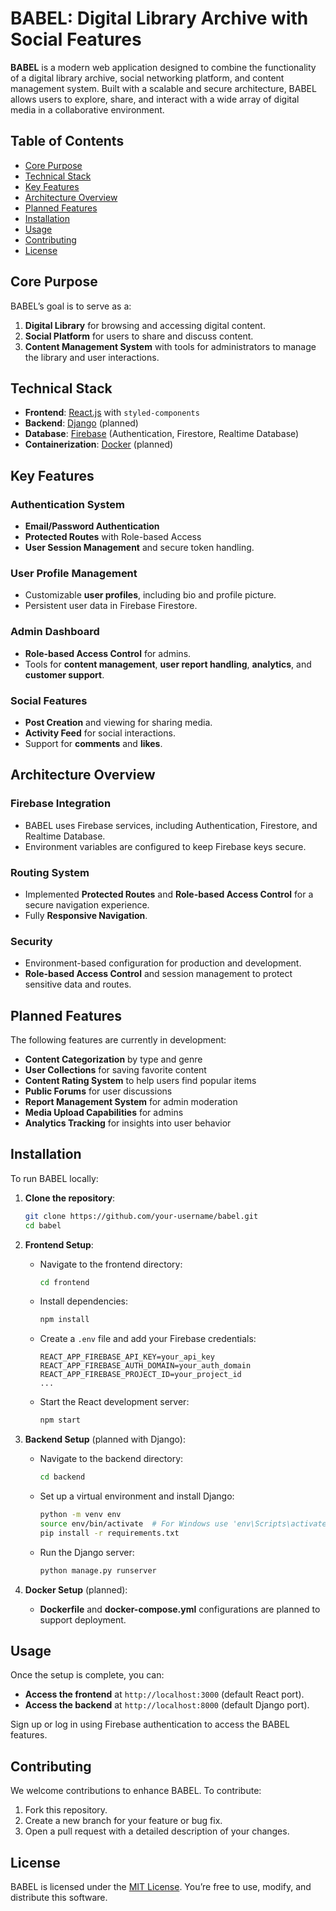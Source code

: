 # BABEL: Digital Library Archive with Social Features

**BABEL** is a modern web application designed to combine the functionality of a digital library archive, social networking platform, and content management system. Built with a scalable and secure architecture, BABEL allows users to explore, share, and interact with a wide array of digital media in a collaborative environment.

## Table of Contents

- [Core Purpose](#core-purpose)
- [Technical Stack](#technical-stack)
- [Key Features](#key-features)
- [Architecture Overview](#architecture-overview)
- [Planned Features](#planned-features)
- [Installation](#installation)
- [Usage](#usage)
- [Contributing](#contributing)
- [License](#license)

## Core Purpose

BABEL’s goal is to serve as a:
1. **Digital Library** for browsing and accessing digital content.
2. **Social Platform** for users to share and discuss content.
3. **Content Management System** with tools for administrators to manage the library and user interactions.

## Technical Stack

- **Frontend**: [React.js](https://reactjs.org/) with `styled-components`
- **Backend**: [Django](https://www.djangoproject.com/) (planned)
- **Database**: [Firebase](https://firebase.google.com/) (Authentication, Firestore, Realtime Database)
- **Containerization**: [Docker](https://www.docker.com/) (planned)

## Key Features

### Authentication System
- **Email/Password Authentication**
- **Protected Routes** with Role-based Access
- **User Session Management** and secure token handling.

### User Profile Management
- Customizable **user profiles**, including bio and profile picture.
- Persistent user data in Firebase Firestore.

### Admin Dashboard
- **Role-based Access Control** for admins.
- Tools for **content management**, **user report handling**, **analytics**, and **customer support**.

### Social Features
- **Post Creation** and viewing for sharing media.
- **Activity Feed** for social interactions.
- Support for **comments** and **likes**.

## Architecture Overview

### Firebase Integration
- BABEL uses Firebase services, including Authentication, Firestore, and Realtime Database.
- Environment variables are configured to keep Firebase keys secure.

### Routing System
- Implemented **Protected Routes** and **Role-based Access Control** for a secure navigation experience.
- Fully **Responsive Navigation**.

### Security
- Environment-based configuration for production and development.
- **Role-based Access Control** and session management to protect sensitive data and routes.

## Planned Features

The following features are currently in development:
- **Content Categorization** by type and genre
- **User Collections** for saving favorite content
- **Content Rating System** to help users find popular items
- **Public Forums** for user discussions
- **Report Management System** for admin moderation
- **Media Upload Capabilities** for admins
- **Analytics Tracking** for insights into user behavior

## Installation

To run BABEL locally:

1. **Clone the repository**:
   ```bash
   git clone https://github.com/your-username/babel.git
   cd babel
   ```

2. **Frontend Setup**:
   - Navigate to the frontend directory:
     ```bash
     cd frontend
     ```
   - Install dependencies:
     ```bash
     npm install
     ```
   - Create a `.env` file and add your Firebase credentials:
     ```plaintext
     REACT_APP_FIREBASE_API_KEY=your_api_key
     REACT_APP_FIREBASE_AUTH_DOMAIN=your_auth_domain
     REACT_APP_FIREBASE_PROJECT_ID=your_project_id
     ...
     ```
   - Start the React development server:
     ```bash
     npm start
     ```

3. **Backend Setup** (planned with Django):
   - Navigate to the backend directory:
     ```bash
     cd backend
     ```
   - Set up a virtual environment and install Django:
     ```bash
     python -m venv env
     source env/bin/activate  # For Windows use 'env\Scripts\activate'
     pip install -r requirements.txt
     ```
   - Run the Django server:
     ```bash
     python manage.py runserver
     ```

4. **Docker Setup** (planned):
   - **Dockerfile** and **docker-compose.yml** configurations are planned to support deployment.

## Usage

Once the setup is complete, you can:
- **Access the frontend** at `http://localhost:3000` (default React port).
- **Access the backend** at `http://localhost:8000` (default Django port).

Sign up or log in using Firebase authentication to access the BABEL features.

## Contributing

We welcome contributions to enhance BABEL. To contribute:
1. Fork this repository.
2. Create a new branch for your feature or bug fix.
3. Open a pull request with a detailed description of your changes.

## License

BABEL is licensed under the [MIT License](LICENSE). You’re free to use, modify, and distribute this software.

